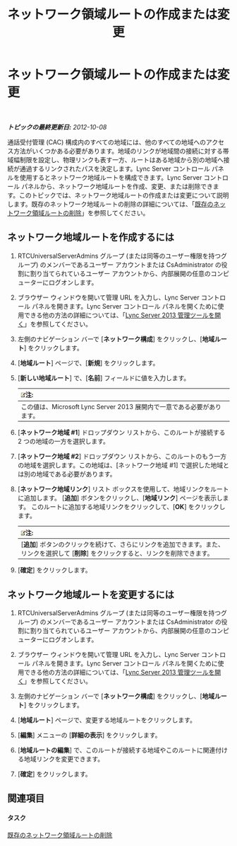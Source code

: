 ﻿---
title: ネットワーク領域ルートの作成または変更
TOCTitle: ネットワーク領域ルートの作成または変更
ms:assetid: 76993daa-76c2-4cec-8363-de8aebef0145
ms:mtpsurl: https://technet.microsoft.com/ja-jp/library/Gg521016(v=OCS.15)
ms:contentKeyID: 48272521
ms.date: 05/19/2016
mtps_version: v=OCS.15
ms.translationtype: HT
---

# ネットワーク領域ルートの作成または変更

 

_**トピックの最終更新日:** 2012-10-08_

通話受付管理 (CAC) 構成内のすべての地域には、他のすべての地域へのアクセス方法がいくつかある必要があります。地域のリンクが地域間の接続に対する帯域幅制限を設定し、物理リンクも表す一方、ルートはある地域から別の地域へ接続が通過するリンクされたパスを決定します。Lync Server コントロール パネルを使用するとネットワーク地域ルートを構成できます。Lync Server コントロール パネルから、ネットワーク地域ルートを作成、変更、または削除できます。このトピックでは、ネットワーク地域ルートの作成または変更について説明します。既存のネットワーク地域ルートの削除の詳細については、「[既存のネットワーク領域ルートの削除](lync-server-2013-deleting-existing-network-region-routes.md)」を参照してください。

## ネットワーク地域ルートを作成するには

1.  RTCUniversalServerAdmins グループ (または同等のユーザー権限を持つグループ) のメンバーであるユーザー アカウントまたは CsAdministrator の役割に割り当てられているユーザー アカウントから、内部展開の任意のコンピューターにログオンします。

2.  ブラウザー ウィンドウを開いて管理 URL を入力し、Lync Server コントロール パネルを開きます。Lync Server コントロール パネルを開くために使用できる他の方法の詳細については、「[Lync Server 2013 管理ツールを開く](lync-server-2013-open-lync-server-administrative-tools.md)」を参照してください。

3.  左側のナビゲーション バーで \[**ネットワーク構成**\] をクリックし、\[**地域ルート**\] をクリックします。

4.  \[**地域ルート**\] ページで、\[**新規**\] をクリックします。

5.  \[**新しい地域ルート**\] で、\[**名前**\] フィールドに値を入力します。
    
    <table>
    <thead>
    <tr class="header">
    <th><img src="images/Gg412781.note(OCS.15).gif" title="note" alt="note" />注:</th>
    </tr>
    </thead>
    <tbody>
    <tr class="odd">
    <td>この値は、Microsoft Lync Server 2013 展開内で一意である必要があります。</td>
    </tr>
    </tbody>
    </table>


6.  \[**ネットワーク地域 \#1**\] ドロップダウン リストから、このルートが接続する 2 つの地域の一方を選択します。

7.  \[**ネットワーク地域 \#2**\] ドロップダウン リストから、このルートのもう一方の地域を選択します。この地域は、\[ネットワーク地域 \#1\] で選択した地域とは別の地域である必要があります。

8.  \[**ネットワーク地域リンク**\] リスト ボックスを使用して、地域リンクをルートに追加します。 \[**追加**\] ボタンをクリックし、\[**地域リンク**\] ページを表示します。 このルートに追加する地域リンクをクリックして、\[**OK**\] をクリックします。
    
    <table>
    <thead>
    <tr class="header">
    <th><img src="images/Gg412781.note(OCS.15).gif" title="note" alt="note" />注:</th>
    </tr>
    </thead>
    <tbody>
    <tr class="odd">
    <td>[<strong>追加</strong>] ボタンのクリックを続けて、さらにリンクを追加できます。また、リンクを選択して [<strong>削除</strong>] をクリックすると、リンクを削除できます。</td>
    </tr>
    </tbody>
    </table>


9.  \[**確定**\] をクリックします。

## ネットワーク地域ルートを変更するには

1.  RTCUniversalServerAdmins グループ (または同等のユーザー権限を持つグループ) のメンバーであるユーザー アカウントまたは CsAdministrator の役割に割り当てられているユーザー アカウントから、内部展開の任意のコンピューターにログオンします。

2.  ブラウザー ウィンドウを開いて管理 URL を入力し、Lync Server コントロール パネルを開きます。Lync Server コントロール パネルを開くために使用できる他の方法の詳細については、「[Lync Server 2013 管理ツールを開く](lync-server-2013-open-lync-server-administrative-tools.md)」を参照してください。

3.  左側のナビゲーション バーで \[**ネットワーク構成**\] をクリックし、\[**地域ルート**\] をクリックします。

4.  \[**地域ルート**\] ページで、変更する地域ルートをクリックします。

5.  \[**編集**\] メニューの \[**詳細の表示**\] をクリックします。

6.  \[**地域ルートの編集**\] で、このルートが接続する地域やこのルートに関連付ける地域リンクを変更できます。

7.  \[**確定**\] をクリックします。

## 関連項目

#### タスク

[既存のネットワーク領域ルートの削除](lync-server-2013-deleting-existing-network-region-routes.md)

